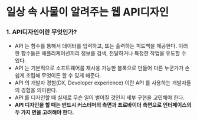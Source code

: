# 일상 속 사물이 알려주는 **웹 API디자인**

### 1. API디자인이란 무엇인가?

- API 는 함수를 통해서 데이터를 입력하고, 또는 출력하는 피드백을 제공한다. 이러한 함수들은 애플리케이션끼리 정보를 검색, 전달하거나 특정한 작업을 유도할 수 있다.
- API 는 기본적으로 소프트웨어를 재사용 가능한 블록으로 만들어 다른 누군가가 손쉽게 조립해 무엇이든 할 수 있게 해준다.
- API 의 개발자 경험(DX, Developer experience) 이란 API 를 사용하는 개발자들의 경험을 의미한다.
- API 를 디자인할 때 실제로 무슨 일이 벌어질 것인지 세부 구현을 고민해야 한다.
- **API 디자인을 할 때는 반드시 커스터머의 측면과 프로바이더 측면으로 인터페이스의 두 가지 면을 고려해야 한다.** 
